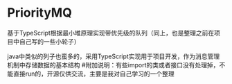 # PriorityMQ
基于TypeScript根据最小堆原理实现带优先级的队列（同上，也是整理之前在项目中自己写的一些小轮子）

java中类似的列子也蛮多的，采用TypeScript实现用于项目开发，作为消息管理机制中存储数据的基本结构
#附加说明：有些import的类或者接口没有处理掉，不能直接run的，开源仅供交流，主要是我对自己学习的一个整理
